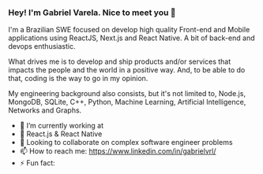 ### Hey! I'm Gabriel Varela. Nice to meet you 🤝


I'm a Brazilian SWE focused on develop high quality Front-end and Mobile applications using ReactJS, Next.js and React Native. A bit of back-end and devops enthusiastic.

What drives me is to develop and ship products and/or services that impacts the people and the world in a positive way. And, to be able to do that, coding is the way to go in my opinion.

My engineering background also consists, but it's not limited to, Node.js, MongoDB, SQLite, C++, Python, Machine Learning, Artificial Intelligence, Networks and Graphs.

- 🔭 I’m currently working at 
- 🌱 React.js & React Native
- 👯 Looking to collaborate on complex software engineer problems
- 📫 How to reach me: https://www.linkedin.com/in/gabrielvrl/
- ⚡ Fun fact: 
